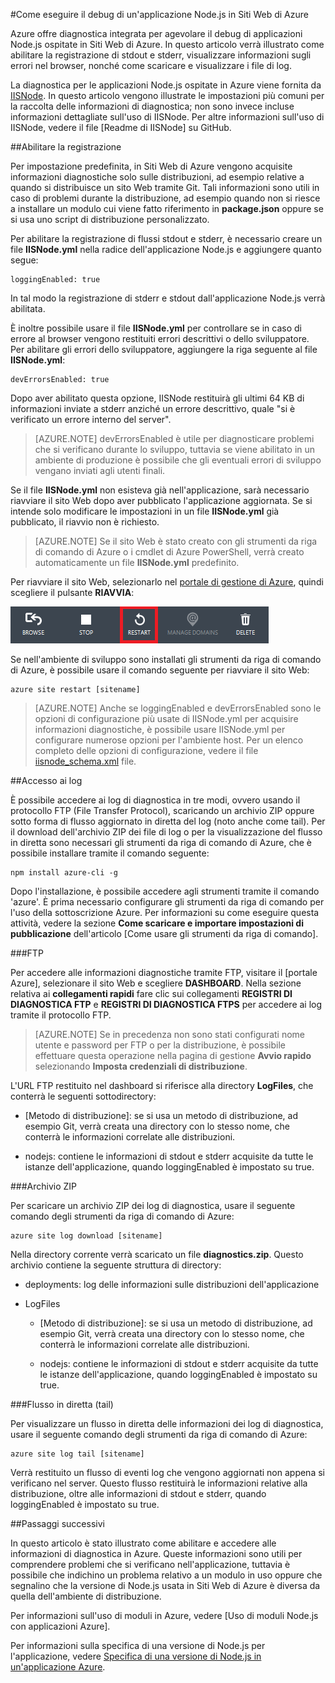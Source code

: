 ﻿<properties 
	pageTitle="Come eseguire il debug di Siti Web di Azure in Node.js" 
	description="Informazioni sul debug di un sito Web di Azure in Node.js." 
	services="web-sites" 
	documentationCenter="nodejs" 
	authors="blackmist" 
	manager="wpickett" 
	editor="mollybos"/>

<tags 
	ms.service="web-sites" 
	ms.workload="web" 
	ms.tgt_pltfrm="na" 
	ms.devlang="nodejs" 
	ms.topic="article" 
	ms.date="09/17/2014" 
	ms.author="larryfr"/>





#Come eseguire il debug di un'applicazione Node.js in Siti Web di Azure

Azure offre diagnostica integrata per agevolare il debug di applicazioni Node.js ospitate in Siti Web di Azure. In questo articolo verrà illustrato come abilitare la registrazione di stdout e stderr, visualizzare informazioni sugli errori nel browser, nonché come scaricare e visualizzare i file di log.

La diagnostica per le applicazioni Node.js ospitate in Azure viene fornita da [IISNode]. In questo articolo vengono illustrate le impostazioni più comuni per la raccolta delle informazioni di diagnostica; non sono invece incluse informazioni dettagliate sull'uso di IISNode. Per altre informazioni sull'uso di IISNode, vedere il file [Readme di IISNode] su GitHub.

##<a id="enablelogging"></a>Abilitare la registrazione

Per impostazione predefinita, in Siti Web di Azure vengono acquisite informazioni diagnostiche solo sulle distribuzioni, ad esempio relative a quando si distribuisce un sito Web tramite Git. Tali informazioni sono utili in caso di problemi durante la distribuzione, ad esempio quando non si riesce a installare un modulo cui viene fatto riferimento in **package.json** oppure se si usa uno script di distribuzione personalizzato.

Per abilitare la registrazione di flussi stdout e stderr, è necessario creare un file **IISNode.yml** nella radice dell'applicazione Node.js e aggiungere quanto segue:

	loggingEnabled: true

In tal modo la registrazione di stderr e stdout dall'applicazione Node.js verrà abilitata.

È inoltre possibile usare il file **IISNode.yml** per controllare se in caso di errore al browser vengono restituiti errori descrittivi o dello sviluppatore. Per abilitare gli errori dello sviluppatore, aggiungere la riga seguente al file **IISNode.yml**:

	devErrorsEnabled: true

Dopo aver abilitato questa opzione, IISNode restituirà gli ultimi 64 KB di informazioni inviate a stderr anziché un errore descrittivo, quale "si è verificato un errore interno del server".

> [AZURE.NOTE] devErrorsEnabled è utile per diagnosticare problemi che si verificano durante lo sviluppo, tuttavia se viene abilitato in un ambiente di produzione è possibile che gli eventuali errori di sviluppo vengano inviati agli utenti finali.

Se il file **IISNode.yml** non esisteva già nell'applicazione, sarà necessario riavviare il sito Web dopo aver pubblicato l'applicazione aggiornata. Se si intende solo modificare le impostazioni in un file **IISNode.yml** già pubblicato, il riavvio non è richiesto.

> [AZURE.NOTE] Se il sito Web è stato creato con gli strumenti da riga di comando di Azure o i cmdlet di Azure PowerShell, verrà creato automaticamente un file **IISNode.yml** predefinito.

Per riavviare il sito Web, selezionarlo nel [portale di gestione di Azure], quindi scegliere il pulsante **RIAVVIA**:

![restart button][restart-button]

Se nell'ambiente di sviluppo sono installati gli strumenti da riga di comando di Azure, è possibile usare il comando seguente per riavviare il sito Web:

	azure site restart [sitename]

> [AZURE.NOTE] Anche se loggingEnabled e devErrorsEnabled sono le opzioni di configurazione più usate di IISNode.yml per acquisire informazioni diagnostiche, è possibile usare IISNode.yml per configurare numerose opzioni per l'ambiente host. Per un elenco completo delle opzioni di configurazione, vedere il file [iisnode_schema.xml](https://github.com/tjanczuk/iisnode/blob/master/src/config/iisnode_schema.xml) file.

##<a id="viewlogs"></a>Accesso ai log

È possibile accedere ai log di diagnostica in tre modi, ovvero usando il protocollo FTP (File Transfer Protocol), scaricando un archivio ZIP oppure sotto forma di flusso aggiornato in diretta del log (noto anche come tail). Per il download dell'archivio ZIP dei file di log o per la visualizzazione del flusso in diretta sono necessari gli strumenti da riga di comando di Azure, che è possibile installare tramite il comando seguente:

	npm install azure-cli -g

Dopo l'installazione, è possibile accedere agli strumenti tramite il comando 'azure'. È prima necessario configurare gli strumenti da riga di comando per l'uso della sottoscrizione Azure. Per informazioni su come eseguire questa attività, vedere la sezione **Come scaricare e importare impostazioni di pubblicazione** dell'articolo [Come usare gli strumenti da riga di comando].

###FTP

Per accedere alle informazioni diagnostiche tramite FTP, visitare il [portale Azure], selezionare il sito Web e scegliere **DASHBOARD**. Nella sezione relativa ai **collegamenti rapidi** fare clic sui collegamenti **REGISTRI DI DIAGNOSTICA FTP** e **REGISTRI DI DIAGNOSTICA FTPS** per accedere ai log tramite il protocollo FTP.

> [AZURE.NOTE] Se in precedenza non sono stati configurati nome utente e password per FTP o per la distribuzione, è possibile effettuare questa operazione nella pagina di gestione **Avvio rapido** selezionando **Imposta credenziali di distribuzione**.

L'URL FTP restituito nel dashboard si riferisce alla directory **LogFiles**, che conterrà le seguenti sottodirectory:

* [Metodo di distribuzione]: se si usa un metodo di distribuzione, ad esempio Git, verrà creata una directory con lo stesso nome, che conterrà le informazioni correlate alle distribuzioni.

* nodejs: contiene le informazioni di stdout e stderr acquisite da tutte le istanze dell'applicazione, quando loggingEnabled è impostato su true.

###Archivio ZIP

Per scaricare un archivio ZIP dei log di diagnostica, usare il seguente comando degli strumenti da riga di comando di Azure:

	azure site log download [sitename]

Nella directory corrente verrà scaricato un file **diagnostics.zip**. Questo archivio contiene la seguente struttura di directory:

* deployments: log delle informazioni sulle distribuzioni dell'applicazione

* LogFiles

	* [Metodo di distribuzione]: se si usa un metodo di distribuzione, ad esempio Git, verrà creata una directory con lo stesso nome, che conterrà le informazioni correlate alle distribuzioni.

	* nodejs: contiene le informazioni di stdout e stderr acquisite da tutte le istanze dell'applicazione, quando loggingEnabled è impostato su true.

###Flusso in diretta (tail)

Per visualizzare un flusso in diretta delle informazioni dei log di diagnostica, usare il seguente comando degli strumenti da riga di comando di Azure:

	azure site log tail [sitename]

Verrà restituito un flusso di eventi log che vengono aggiornati non appena si verificano nel server. Questo flusso restituirà le informazioni relative alla distribuzione, oltre alle informazioni di stdout e stderr, quando loggingEnabled è impostato su true.

##<a id="nextsteps"></a>Passaggi successivi

In questo articolo è stato illustrato come abilitare e accedere alle informazioni di diagnostica in Azure. Queste informazioni sono utili per comprendere problemi che si verificano nell'applicazione, tuttavia è possibile che indichino un problema relativo a un modulo in uso oppure che segnalino che la versione di Node.js usata in Siti Web di Azure è diversa da quella dell'ambiente di distribuzione.

Per informazioni sull'uso di moduli in Azure, vedere [Uso di moduli Node.js con applicazioni Azure].

Per informazioni sulla specifica di una versione di Node.js per l'applicazione, vedere [Specifica di una versione di Node.js in un'applicazione Azure].

[IISNode]: https://github.com/tjanczuk/iisnode
[IISNode Readme]: https://github.com/tjanczuk/iisnode#readme
[Come usare l'interfaccia della riga di comando multipiattaforma di Azure]: /it-it/documentation/articles/xplat-cli/
[Uso di moduli Node.js con le applicazioni Azure]: /it-it/documentation/articles/nodejs-use-node-modules-azure-apps/
[Specifica di una versione di Node.js in un'applicazione Azure]: /it-it/documentation/articles/nodejs-specify-node-version-azure-apps/
[Portale di gestione di Azure]: https://manage.windowsazure.com/

[restart-button]: ./media/web-sites-nodejs-debug/restartbutton.png


<!--HONumber=42-->
